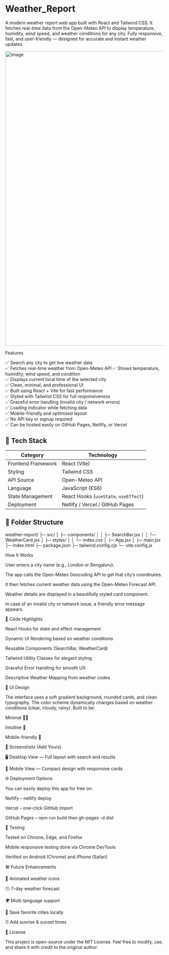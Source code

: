 # Weather_Report
A modern weather report web app built with React and Tailwind CSS. It fetches real-time data from the Open-Meteo API to display temperature, humidity, wind speed, and weather conditions for any city. Fully responsive, fast, and user-friendly — designed for accurate and instant weather updates.

<img width="1860" height="935" alt="image" src="https://github.com/user-attachments/assets/896253e8-ec6c-46af-99a6-027e0ce59d0c" />

Features

✅ Search any city to get live weather data  
✅ Fetches real-time weather from Open-Meteo API
✅ Shows temperature, humidity, wind speed, and condition  
✅ Displays current local time of the selected city  
✅ Clean, minimal, and professional UI  
✅ Built using React + Vite for fast performance  
✅ Styled with Tailwind CSS for full responsiveness  
✅ Graceful error handling (invalid city / network errors)  
✅ Loading indicator while fetching data  
✅ Mobile-friendly and optimized layout  
✅ No API key or signup required  
✅ Can be hosted easily on GitHub Pages, Netlify, or Vercel

## 🧰 Tech Stack

| Category | Technology |
|-----------|-------------|
| Frontend Framework | React (Vite) |
| Styling | Tailwind CSS |
| API Source | Open-Meteo API |
| Language | JavaScript (ES6) |
| State Management | React Hooks (`useState`, `useEffect`) |
| Deployment | Netlify / Vercel / GitHub Pages |

## 🧩 Folder Structure

weather-report/
├─ src/
│ ├─ components/
│ │ ├─ SearchBar.jsx
│ │ └─ WeatherCard.jsx
│ ├─ styles/
│ │ └─ index.css
│ ├─ App.jsx
│ ├─ main.jsx
├─ index.html
├─ package.json
├─ tailwind.config.cjs
└─ vite.config.js


How It Works

User enters a city name (e.g., London or Bengaluru).

The app calls the Open-Meteo Geocoding API to get that city’s coordinates.

It then fetches current weather data using the Open-Meteo Forecast API.

Weather details are displayed in a beautifully styled card component.

In case of an invalid city or network issue, a friendly error message appears.


🧠 Code Highlights

React Hooks for state and effect management

Dynamic UI Rendering based on weather conditions

Reusable Components (SearchBar, WeatherCard)

Tailwind Utility Classes for elegant styling

Graceful Error Handling for smooth UX

Descriptive Weather Mapping from weather codes



🎨 UI Design

The interface uses a soft gradient background, rounded cards, and clean typography.
The color scheme dynamically changes based on weather conditions (clear, cloudy, rainy).
Built to be:

Minimal 🧘‍♂️

Intuitive 🧭

Mobile-friendly 📱

📸 Screenshots (Add Yours)

🖥️ Desktop View — Full layout with search and results

📱 Mobile View — Compact design with responsive cards


🌐 Deployment Options

You can easily deploy this app for free on:

Netlify – netlify deploy

Vercel – one-click GitHub import

GitHub Pages – npm run build then gh-pages -d dist

🧪 Testing

Tested on Chrome, Edge, and Firefox

Mobile responsive testing done via Chrome DevTools

Verified on Android (Chrome) and iPhone (Safari)

🛠️ Future Enhancements

🌈 Animated weather icons

🕒 7-day weather forecast

🌍 Multi-language support

💾 Save favorite cities locally

⏰ Add sunrise & sunset times

🪪 License

This project is open-source under the MIT License.
Feel free to modify, use, and share it with credit to the original author.


